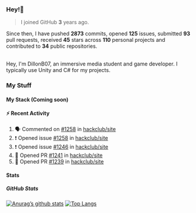 ### Hey!👋
<!-- [![Banner](banner.png)](https://dillonb07.is-a.dev) -->


> I joined GitHub **3** years ago.

Since then, I have pushed **2873** commits, opened **125** issues, submitted **93** pull requests, received **45** stars across **110** personal projects and contributed to **34** public repositories.

<br>
Hey, I'm DillonB07, an immersive media student and game developer. I typically use Unity and C# for my projects.

<br>

### My Stuff

#### My Stack (Coming soon)

#### :zap: Recent Activity

<!--START_SECTION:activity-->
1. 🗣 Commented on [#1258](https://github.com/hackclub/site/issues/1258#issuecomment-2185340949) in [hackclub/site](https://github.com/hackclub/site)
2. ❗ Opened issue [#1258](https://github.com/hackclub/site/issues/1258) in [hackclub/site](https://github.com/hackclub/site)
3. ❗ Opened issue [#1246](https://github.com/hackclub/site/issues/1246) in [hackclub/site](https://github.com/hackclub/site)
4. 💪 Opened PR [#1241](https://github.com/hackclub/site/pull/1241) in [hackclub/site](https://github.com/hackclub/site)
5. 💪 Opened PR [#1239](https://github.com/hackclub/site/pull/1239) in [hackclub/site](https://github.com/hackclub/site)
<!--END_SECTION:activity-->

#### Stats

##### GitHub Stats
[![Anurag’s github stats](https://github-readme-stats.vercel.app/api?username=dillonb07&show_icons=true&theme=radical)](https://github.com/dillonb07)
[![Top Langs](https://github-readme-stats.vercel.app/api/top-langs/?username=dillonb07&layout=compact&theme=radical)](https://github.com/dillonb07)

